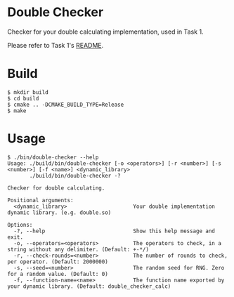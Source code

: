 # Double Checker
Checker for your double calculating implementation, used in Task 1.

Please refer to Task 1's [README](../README.md).

# Build
```
$ mkdir build
$ cd build
$ cmake .. -DCMAKE_BUILD_TYPE=Release
$ make
```

# Usage
```
$ ./bin/double-checker --help
Usage: ./build/bin/double-checker [-o <operators>] [-r <number>] [-s <number>] [-f <name>] <dynamic_library>
       ./build/bin/double-checker -?

Checker for double calculating.

Positional arguments:
  <dynamic_library>                     Your double implementation dynamic library. (e.g. double.so)

Options:
  -?, --help                            Show this help message and exit.
  -o, --operators=<operators>           The operators to check, in a string without any delimiter. (Default: +-*/)
  -r, --check-rounds=<number>           The number of rounds to check, per operator. (Default: 2000000)
  -s, --seed=<number>                   The random seed for RNG. Zero for a random value. (Default: 0)
  -f, --function-name=<name>            The function name exported by your dynamic library. (Default: double_checker_calc)
```
